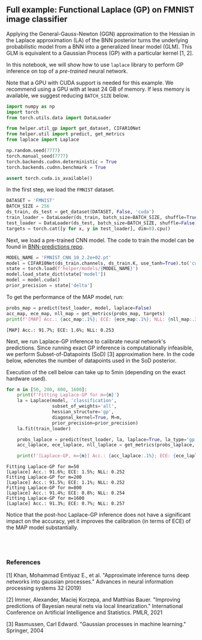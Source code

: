 ## Full example: Functional Laplace (GP) on FMNIST image classifier
Applying the General-Gauss-Newton (GGN) approximation to the Hessian in the Laplace approximation (LA) of the BNN posterior
turns the underlying probabilistic model from a BNN into a generalized linear model (GLM).
This GLM is equivalent to a Gaussian Process (GP) with a particular kernel [1, 2]. 

In this notebook, we will show how to use `laplace` library to perform GP inference on top of a *pre-trained* neural network.

Note that a GPU with CUDA support is needed for this example. We recommend using a GPU with at least 24 GB of memory. If less memory is available, we suggest reducing `BATCH_SIZE` below.
``` python
import numpy as np
import torch
from torch.utils.data import DataLoader

from helper.util_gp import get_dataset, CIFAR10Net
from helper.util import predict, get_metrics
from laplace import Laplace

np.random.seed(7777)
torch.manual_seed(7777)
torch.backends.cudnn.deterministic = True
torch.backends.cudnn.benchmark = True
```

``` python
assert torch.cuda.is_available()
```
In the first step, we load the `FMNIST` dataset.
``` python
DATASET = 'FMNIST'
BATCH_SIZE = 256
ds_train, ds_test = get_dataset(DATASET, False, 'cuda')
train_loader = DataLoader(ds_train, batch_size=BATCH_SIZE, shuffle=True)
test_loader = DataLoader(ds_test, batch_size=BATCH_SIZE, shuffle=False)
targets = torch.cat([y for x, y in test_loader], dim=0).cpu()
```
Next, we load a pre-trained CNN model. The code to train the model can be found in [BNN-predictions repo](https://github.com/AlexImmer/BNN-predictions).
``` python
MODEL_NAME = 'FMNIST_CNN_10_2.2e+02.pt'
model = CIFAR10Net(ds_train.channels, ds_train.K, use_tanh=True).to('cuda')
state = torch.load(f'helper/models/{MODEL_NAME}')
model.load_state_dict(state['model'])
model = model.cuda()
prior_precision = state['delta']
```
To get the performance of the MAP model, run:
``` python
probs_map = predict(test_loader, model, laplace=False)
acc_map, ece_map, nll_map = get_metrics(probs_map, targets)
print(f'[MAP] Acc.: {acc_map:.1%}; ECE: {ece_map:.1%}; NLL: {nll_map:.3}')
```
```
[MAP] Acc.: 91.7%; ECE: 1.6%; NLL: 0.253
```

Next, we run Laplace-GP inference to calibrate neural network's predictions. Since running exact GP inference is computationally infeasible, we perform Subset-of-Datapoints (SoD) [3] approximation here. In the code below, `m`denotes the number of datapoints used in the SoD posterior. 

Execution of the cell below can take up to 5min (depending on the exact hardware used).

``` python
for m in [50, 200, 800, 1600]:
    print(f'Fitting Laplace-GP for m={m}')
    la = Laplace(model, 'classification',
                 subset_of_weights='all',
                 hessian_structure='gp',
                 diagonal_kernel=True, M=m,
                 prior_precision=prior_precision)
    la.fit(train_loader)

    probs_laplace = predict(test_loader, la, laplace=True, la_type='gp')
    acc_laplace, ece_laplace, nll_laplace = get_metrics(probs_laplace, targets)

    print(f'[Laplace-GP, m={m}] Acc.: {acc_laplace:.1%}; ECE: {ece_laplace:.1%}; NLL: {nll_laplace:.3}')
```

```
Fitting Laplace-GP for m=50
[Laplace] Acc.: 91.6%; ECE: 1.5%; NLL: 0.252
Fitting Laplace-GP for m=200
[Laplace] Acc.: 91.5%; ECE: 1.1%; NLL: 0.252 
Fitting Laplace-GP for m=800
[Laplace] Acc.: 91.4%; ECE: 0.8%; NLL: 0.254 
Fitting Laplace-GP for m=1600
[Laplace] Acc.: 91.3%; ECE: 0.7%; NLL: 0.257 
```

Notice that the post-hoc Laplace-GP inference does not have a significant impact on the accuracy, yet it improves the calibration (in terms of ECE) of the MAP model substantially.
<br />
<br />
<br />
<br />

### References
[1] Khan, Mohammad Emtiyaz E., et al. "Approximate inference turns deep networks into gaussian processes." Advances in neural information processing systems 32 (2019)

[2] Immer, Alexander, Maciej Korzepa, and Matthias Bauer. "Improving predictions of Bayesian neural nets via local linearization." International Conference on Artificial Intelligence and Statistics. PMLR, 2021

[3] Rasmussen, Carl Edward. "Gaussian processes in machine learning." Springer, 2004

